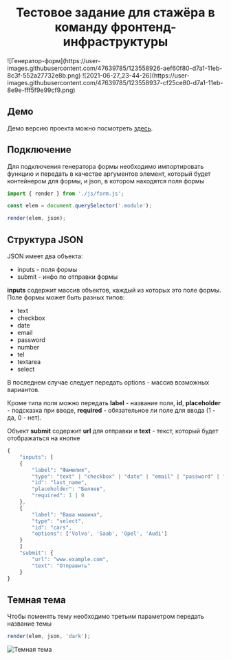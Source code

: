 <h1 align="center">Тестовое задание для стажёра в команду фронтенд-инфраструктуры</h1>
![Генератор-форм](https://user-images.githubusercontent.com/47639785/123558926-aef60f80-d7a1-11eb-8c3f-552a27732e8b.png)
![2021-06-27_23-44-26](https://user-images.githubusercontent.com/47639785/123558937-cf25ce80-d7a1-11eb-8e9e-fff5f9e99cf9.png)


## Демо
Демо версию проекта можно посмотреть [здесь](https://arsb29.github.io/form-generation/).

## Подключение
Для подключения генератора формы необходимо импортировать функцию и передать в качестве аргументов элемент, который будет контейнером для формы, и json, в котором находятся поля формы
```js
import { render } from './js/form.js';

const elem = document.querySelector('.module');

render(elem, json);
```

## Структура JSON
JSON имеет два объекта:
<ul>
    <li>inputs - поля формы</li>
    <li>submit - инфо по отправки формы</li>
</ul>

<b>inputs</b> содержит массив объектов, каждый из которых это поле формы. Поле формы может быть разных типов:
<ul>
    <li>text</li>
    <li>checkbox</li>
    <li>date</li>
    <li>email</li>
    <li>password</li>
    <li>number</li>
    <li>tel</li>
    <li>textarea</li>
    <li>select</li>
</ul>

В последнем случае следует передать options - массив возможных вариантов.

Кроме типа поля можно передать <b>label</b> - название поля, <b>id</b>, <b>placeholder</b> - подсказка при вводе, <b>required</b> - обязательное ли поле для ввода (1 - да, 0 - нет).

Объект <b>submit</b> содержит <b>url</b> для отправки и <b>text</b> - текст, который будет отображаться на кнопке

```js
{
    "inputs": [
    {
        "label": "Фамилия",
        "type": "text" | "checkbox" | "date" | "email" | "password" | "number" | "tel" | "textarea",
        "id": "last_name",
        "placeholder": "Беляев",
        "required": 1 | 0
    },
    {
        "label": "Ваша машина",
        "type": "select",
        "id": "cars",
        "options": ['Volvo', 'Saab', 'Opel', 'Audi']
    }
    ]
    "submit": {
        "url": "www.example.com",
        "text": "Отправить"
    }
}
```

## Темная тема
Чтобы поменять тему необходимо третьим параметром передать название темы
```js
render(elem, json, 'dark');
```
![Темная тема](https://user-images.githubusercontent.com/47639785/123540152-3a41b780-d746-11eb-8706-70dae743d756.gif)
